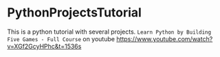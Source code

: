 # PythonProjectsTutorial
This is a python tutorial with several projects.
```Learn Python by Building Five Games - Full Course``` on youtube https://www.youtube.com/watch?v=XGf2GcyHPhc&t=1536s
